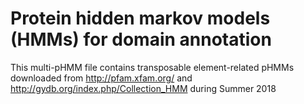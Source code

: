 # Protein hidden markov models (HMMs) for domain annotation
This multi-pHMM file contains transposable element-related pHMMs downloaded from http://pfam.xfam.org/ and http://gydb.org/index.php/Collection_HMM during Summer 2018
